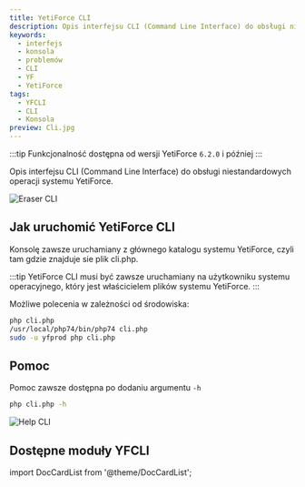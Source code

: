 ```yaml
---
title: YetiForce CLI
description: Opis interfejsu CLI (Command Line Interface) do obsługi niestandardowych operacji systemu YetiForce
keywords:
  - interfejs
  - konsola
  - problemów
  - CLI
  - YF
  - YetiForce
tags:
  - YFCLI
  - CLI
  - Konsola
preview: Cli.jpg
---
```


:::tip
Funkcjonalność dostępna od wersji YetiForce `6.2.0` i później
:::

Opis interfejsu CLI (Command Line Interface) do obsługi niestandardowych operacji systemu YetiForce.

![Eraser CLI](Cli.jpg)

## Jak uruchomić YetiForce CLI

Konsolę zawsze uruchamiany z głównego katalogu systemu YetiForce, czyli tam gdzie znajduje sie plik cli.php.

:::tip
YetiForce CLI musi być zawsze uruchamiany na użytkowniku systemu operacyjnego, który jest właścicielem plików systemu YetiForce.
:::

Możliwe polecenia w zależności od środowiska:

```bash
php cli.php
/usr/local/php74/bin/php74 cli.php
sudo -u yfprod php cli.php
```

## Pomoc

Pomoc zawsze dostępna po dodaniu argumentu `-h`

```bash
php cli.php -h
```

![Help CLI](Help.png)

## Dostępne moduły YFCLI

import DocCardList from '@theme/DocCardList';

<DocCardList />

